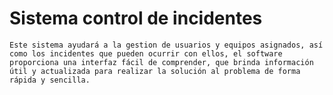 # Sistema control de incidentes
    Este sistema ayudará a la gestion de usuarios y equipos asignados, así como los incidentes que pueden ocurrir con ellos, el software proporciona una interfaz fácil de comprender, que brinda información útil y actualizada para realizar la solución al problema de forma rápida y sencilla.
